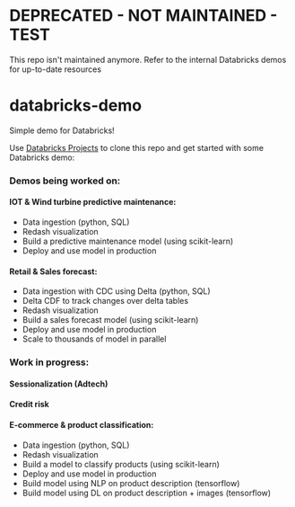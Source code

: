 # DEPRECATED - NOT MAINTAINED - TEST
This repo isn't maintained anymore. Refer to the internal Databricks demos for up-to-date resources

# databricks-demo

Simple demo for Databricks!

Use [Databricks Projects](https://docs.databricks.com/projects.html) to clone this repo and get started with some Databricks demo:


### Demos being worked on:

#### IOT & Wind turbine predictive maintenance:


* Data ingestion (python, SQL)
* Redash visualization
* Build a predictive maintenance model (using scikit-learn)
* Deploy and use model in production

#### Retail & Sales forecast:

* Data ingestion with CDC using Delta (python, SQL)
* Delta CDF to track changes over delta tables
* Redash visualization
* Build a sales forecast model (using scikit-learn)
* Deploy and use model in production
* Scale to thousands of model in parallel


### Work in progress:

#### Sessionalization (Adtech)

#### Credit risk

#### E-commerce & product classification:
* Data ingestion (python, SQL)
* Redash visualization
* Build a model to classify products (using scikit-learn)
* Deploy and use model in production
* Build model using NLP on product description (tensorflow)
* Build model using DL on product description + images (tensorflow)



